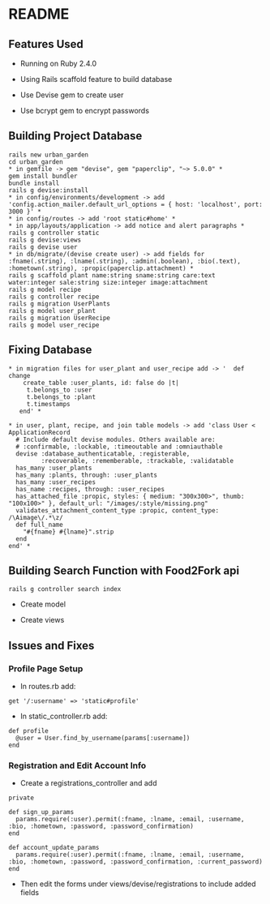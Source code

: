 # README

## Features Used

* Running on Ruby 2.4.0

* Using Rails scaffold feature to build database

* Use Devise gem to create user

* Use bcrypt gem to encrypt passwords

## Building Project Database

````
rails new urban_garden
cd urban_garden
* in gemfile -> gem "devise", gem "paperclip", "~> 5.0.0" *
gem install bundler
bundle install
rails g devise:install
* in config/environments/development -> add 'config.action_mailer.default_url_options = { host: 'localhost', port: 3000 }' *
* in config/routes -> add 'root static#home' *
* in app/layouts/application -> add notice and alert paragraphs *
rails g controller static
rails g devise:views
rails g devise user
* in db/migrate/(devise create user) -> add fields for :fname(.string), :lname(.string), :admin(.boolean), :bio(.text), :hometown(.string), :propic(paperclip.attachment) *
rails g scaffold plant name:string sname:string care:text water:integer sale:string size:integer image:attachment
rails g model recipe
rails g controller recipe
rails g migration UserPlants
rails g model user_plant
rails g migration UserRecipe
rails g model user_recipe
````
## Fixing Database
````
* in migration files for user_plant and user_recipe add -> '  def change
    create_table :user_plants, id: false do |t|
     t.belongs_to :user
     t.belongs_to :plant
     t.timestamps
   end' *

* in user, plant, recipe, and join table models -> add 'class User < ApplicationRecord
  # Include default devise modules. Others available are:
  # :confirmable, :lockable, :timeoutable and :omniauthable
  devise :database_authenticatable, :registerable,
         :recoverable, :rememberable, :trackable, :validatable
  has_many :user_plants
  has_many :plants, through: :user_plants
  has_many :user_recipes
  has_name :recipes, through: :user_recipes
  has_attached_file :propic, styles: { medium: "300x300>", thumb: "100x100>" }, default_url: "/images/:style/missing.png"
  validates_attachment_content_type :propic, content_type: /\Aimage\/.*\z/
  def full_name
    "#{fname} #{lname}".strip
  end
end' *

 ````
## Building Search Function with Food2Fork api
````
rails g controller search index
````
* Create model

* Create views

## Issues and Fixes

### Profile Page Setup

* In routes.rb add:
````
get '/:username' => 'static#profile'
````

* In static_controller.rb add:
````
def profile
  @user = User.find_by_username(params[:username])
end
````
### Registration and Edit Account Info

* Create a registrations_controller and add
````
private

def sign_up_params
  params.require(:user).permit(:fname, :lname, :email, :username, :bio, :hometown, :password, :password_confirmation)
end

def account_update_params
  params.require(:user).permit(:fname, :lname, :email, :username, :bio, :hometown, :password, :password_confirmation, :current_password)
end
````

* Then edit the forms under views/devise/registrations to include added fields
